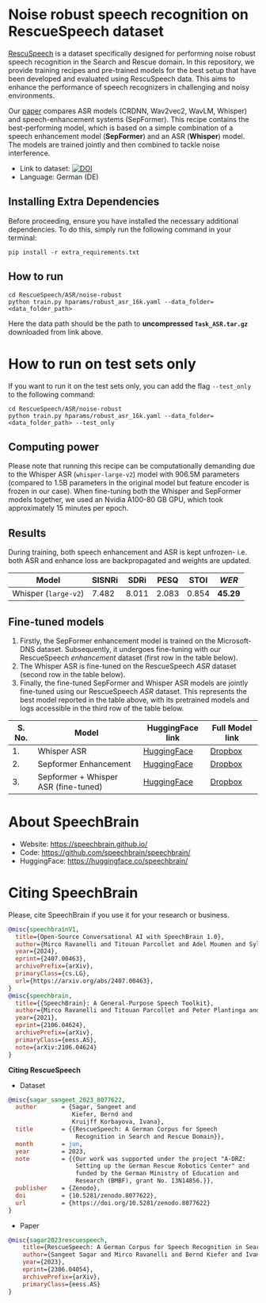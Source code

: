 # Noise robust speech recognition on RescueSpeech dataset
[RescuSpeech](https://doi.org/10.5281/zenodo.8077622) is a dataset specifically designed for performing noise robust speech recognition in the Search and Rescue domain. In this repository, we provide training recipes and pre-trained models for the best setup that have been developed and evaluated using RescuSpeech data. This aims to enhance the performance of speech recognizers in challenging and noisy environments.

Our [paper](https://arxiv.org/abs/2306.04054) compares ASR models (CRDNN, Wav2vec2, WavLM, Whisper) and speech-enhancement systems (SepFormer). This recipe contains the best-performing model, which is based on a simple combination of a speech enhancement model (**SepFormer**) and an ASR (**Whisper**) model. The models are trained jointly and then combined to tackle noise interference.

- Link to dataset: [![DOI](https://zenodo.org/badge/DOI/10.5281/zenodo.8077622.svg)](https://doi.org/10.5281/zenodo.8077622)
- Language: German (DE)


## Installing Extra Dependencies

Before proceeding, ensure you have installed the necessary additional dependencies. To do this, simply run the following command in your terminal:

```
pip install -r extra_requirements.txt
```

## How to run
```
cd RescueSpeech/ASR/noise-robust
python train.py hparams/robust_asr_16k.yaml --data_folder=<data_folder_path>
```
Here the data path should be the path to **uncompressed `Task_ASR.tar.gz`** downloaded from link above.

# How to run on test sets only
If you want to run it on the test sets only, you can add the flag `--test_only` to the following command:

```shell
cd RescueSpeech/ASR/noise-robust
python train.py hparams/robust_asr_16k.yaml --data_folder=<data_folder_path> --test_only
```
## Computing power
Please note that running this recipe can be computationally demanding due to the Whisper ASR (`whisper-large-v2`) model with 906.5M parameters (compared to 1.5B parameters in the original model but feature encoder is frozen in our case). When fine-tuning both the Whisper and SepFormer models together, we used an Nvidia A100-80 GB GPU, which took approximately 15 minutes per epoch.

## Results
During training, both speech enhancement and ASR is kept unfrozen- i.e. both ASR and enhance loss are backpropagated and weights are updated.

| Model | SISNRi | SDRi | PESQ   | STOI  | *WER*   |
|------ |--------|-------|-------|-------|----   |
| Whisper (`large-v2`)| 7.482 | 8.011 | 2.083 | 0.854 | **45.29** |


## Fine-tuned models
1. Firstly, the SepFormer enhancement model is trained on the Microsoft-DNS dataset. Subsequently, it undergoes fine-tuning with our RescueSpeech *enhancement* dataset (first row in the table below).
2. The Whisper ASR is fine-tuned on the RescueSpeech *ASR* dataset (second row in the table below).
3. Finally, the fine-tuned SepFormer and Whisper ASR models are jointly fine-tuned using our RescueSpeech *ASR* dataset. This represents the best model reported in the table above, with its pretrained models and logs accessible in the third row of the table below.

|S. No. |  Model        | HuggingFace link                               | Full Model link                                |
|---|----------------|------------------------------------------------|------------------------------------------------|
| 1. | Whisper ASR    | [HuggingFace](https://huggingface.co/speechbrain/whisper_rescuespeech)             | [Dropbox](https://www.dropbox.com/sh/dgmgi0b3bfxlfo4/AAAo3EYPXUEMZRTdRDzhw4lea?dl=)             |
| 2. | Sepformer Enhancement   | [HuggingFace](https://huggingface.co/speechbrain/sepformer_rescuespeech)            | [Dropbox](https://www.dropbox.com/sh/edrna82oarivkzl/AACsiGQXnbAYa_bfTJzjY23qa?dl=0)            |
| 3. | Sepformer +  Whisper ASR  (fine-tuned)  |  [HuggingFace](https://huggingface.co/sangeet2020/noisy-whisper-resucespeech)            | [Dropbox](https://www.dropbox.com/sh/kqs2ld14fm20cxl/AACiobSLdNtXhm-4Y3IIbTeia?dl=0)            |


# **About SpeechBrain**
- Website: https://speechbrain.github.io/
- Code: https://github.com/speechbrain/speechbrain/
- HuggingFace: https://huggingface.co/speechbrain/


# **Citing SpeechBrain**
Please, cite SpeechBrain if you use it for your research or business.

```bibtex
@misc{speechbrainV1,
  title={Open-Source Conversational AI with SpeechBrain 1.0},
  author={Mirco Ravanelli and Titouan Parcollet and Adel Moumen and Sylvain de Langen and Cem Subakan and Peter Plantinga and Yingzhi Wang and Pooneh Mousavi and Luca Della Libera and Artem Ploujnikov and Francesco Paissan and Davide Borra and Salah Zaiem and Zeyu Zhao and Shucong Zhang and Georgios Karakasidis and Sung-Lin Yeh and Pierre Champion and Aku Rouhe and Rudolf Braun and Florian Mai and Juan Zuluaga-Gomez and Seyed Mahed Mousavi and Andreas Nautsch and Xuechen Liu and Sangeet Sagar and Jarod Duret and Salima Mdhaffar and Gaelle Laperriere and Mickael Rouvier and Renato De Mori and Yannick Esteve},
  year={2024},
  eprint={2407.00463},
  archivePrefix={arXiv},
  primaryClass={cs.LG},
  url={https://arxiv.org/abs/2407.00463},
}
@misc{speechbrain,
  title={{SpeechBrain}: A General-Purpose Speech Toolkit},
  author={Mirco Ravanelli and Titouan Parcollet and Peter Plantinga and Aku Rouhe and Samuele Cornell and Loren Lugosch and Cem Subakan and Nauman Dawalatabad and Abdelwahab Heba and Jianyuan Zhong and Ju-Chieh Chou and Sung-Lin Yeh and Szu-Wei Fu and Chien-Feng Liao and Elena Rastorgueva and François Grondin and William Aris and Hwidong Na and Yan Gao and Renato De Mori and Yoshua Bengio},
  year={2021},
  eprint={2106.04624},
  archivePrefix={arXiv},
  primaryClass={eess.AS},
  note={arXiv:2106.04624}
}
```


**Citing RescueSpeech**
- Dataset
```bibtex
@misc{sagar_sangeet_2023_8077622,
  author       = {Sagar, Sangeet and
                  Kiefer, Bernd and
                  Kruijff Korbayova, Ivana},
  title        = {{RescueSpeech: A German Corpus for Speech
                   Recognition in Search and Rescue Domain}},
  month        = jun,
  year         = 2023,
  note         = {{Our work was supported under the project "A-DRZ:
                   Setting up the German Rescue Robotics Center" and
                   funded by the German Ministry of Education and
                   Research (BMBF), grant No. I3N14856.}},
  publisher    = {Zenodo},
  doi          = {10.5281/zenodo.8077622},
  url          = {https://doi.org/10.5281/zenodo.8077622}
}
```
- Paper
```bibtex
@misc{sagar2023rescuespeech,
    title={RescueSpeech: A German Corpus for Speech Recognition in Search and Rescue Domain},
    author={Sangeet Sagar and Mirco Ravanelli and Bernd Kiefer and Ivana Kruijff Korbayova and Josef van Genabith},
    year={2023},
    eprint={2306.04054},
    archivePrefix={arXiv},
    primaryClass={eess.AS}
}
```
